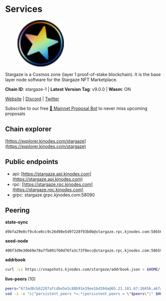 # Services

<figure><img src="https://raw.githubusercontent.com/kj89/cosmos-images/main/logos/stargaze.png" width="150" alt=""><figcaption></figcaption></figure>

Stargaze is a Cosmos zone (layer 1 proof-of-stake blockchain).  It is the base layer node software for the Stargaze NFT Marketplace.

**Chain ID**: stargaze-1 | **Latest Version Tag**: v9.0.0 | **Wasm**: ON

[Website](https://www.stargaze.zone) | [Discord](https://discord.gg/stargaze) | [Twitter](https://twitter.com/stargazezone)



Subscribe to our free [🤖 Mainnet Proposal Bot](https://t.me/kjnodes_proposal_bot) to never miss upcoming proposals


## Chain explorer
[https://explorer.kjnodes.com/stargaze](https://explorer.kjnodes.com/stargaze)

## Public endpoints

* api: [https://stargaze.api.kjnodes.com](https://stargaze.api.kjnodes.com)
* rpc: [https://stargaze.rpc.kjnodes.com](https://stargaze.rpc.kjnodes.com)
* grpc: stargaze.grpc.kjnodes.com:58090

## Peering

**state-sync**

```text
d9bfa29e0cf9c4ce0cc9c26d98e5d97228f93b0b@stargaze.rpc.kjnodes.com:58656
```

**seed-node**

```text
400f3d9e30b69e78a7fb891f60d76fa3c73f0ecc@stargaze.rpc.kjnodes.com:58659
```

**addrbook**
```bash
curl -Ls https://snapshots.kjnodes.com/stargaze/addrbook.json > $HOME/.starsd/config/addrbook.json
```

**live-peers** (10)
```bash
peers="673ad0cb62287afcdbe5e5c88b91e39ee1bd394a@65.21.181.67:26656,a67a6e354a0a910149bdb13c985ca5ac16a333cd@217.160.249.168:26656,c124ce0b508e8b9ed1c5b6957f362225659b5343@169.155.45.253:26656,6f8eddb672e93eb3362a7cb1c843a4e26af71ebc@149.202.72.186:26629,998ec3a1b2ed38847ba03b6cfcd77eb51d3f8079@147.135.223.20:26656,b212d5740b2e11e54f56b072dc13b6134650cfb5@134.65.193.223:26656,0a935dd56157e719e704bc46633faf6ef0d52f11@51.159.109.243:21103,f5fa74f9a41b3d71f29a95cb1c90717e193a337d@23.111.163.2:26656,d607a30dcc5f90c6142f5c1969fed692157b5493@138.201.30.152:26656,d9bfa29e0cf9c4ce0cc9c26d98e5d97228f93b0b@65.109.88.38:58656"
sed -i -e "s|^persistent_peers *=.*|persistent_peers = \"$peers\"|" $HOME/.starsd/config/config.toml
```

